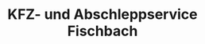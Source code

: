 ---
title: "KFZ- und Abschleppservice Fischbach"
url: /mendig/kfz-und-abschleppservice-fischbach/
shop: Autowerkstatt
---
